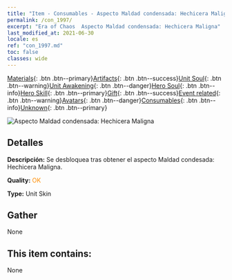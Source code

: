 ```yaml
---
title: "Item - Consumables - Aspecto Maldad condensada: Hechicera Maligna"
permalink: /con_1997/
excerpt: "Era of Chaos  Aspecto Maldad condensada: Hechicera Maligna"
last_modified_at: 2021-06-30
locale: es
ref: "con_1997.md"
toc: false
classes: wide
---
```

 [Materials](/ItemsES/){: .btn .btn--primary}[Artifacts](/ItemsES/Artifacts/){: .btn .btn--success}[Unit Soul](/ItemsES/UnitSoul/){: .btn .btn--warning}[Unit Awakening](/ItemsES/UnitAwakening/){: .btn .btn--danger}[Hero Soul](/ItemsES/HeroSoul/){: .btn .btn--info}[Hero Skill](/ItemsES/HeroSkill/){: .btn .btn--primary}[Gift](/ItemsES/Gift/){: .btn .btn--success}[Event related](/ItemsES/Events/){: .btn .btn--warning}[Avatars](/ItemsES/Avatars/){: .btn .btn--danger}[Consumables](/ItemsES/Consumables/){: .btn .btn--info}[Unknown](/ItemsES/Unknown/){: .btn .btn--primary}

 ![Aspecto Maldad condensada: Hechicera Maligna](/images/u/ti_xiemonvpifu2.jpg)

## Detalles
 **Descripción:** Se desbloquea tras obtener el aspecto Maldad condesada: Hechicera Maligna.

 **Quality:** <span style="color: #FF8C00">OK</span>

 **Type:** Unit Skin

## Gather

  None

## This item contains:

  None

